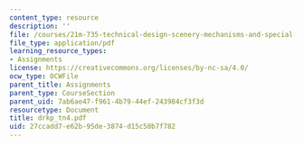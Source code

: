 ```yaml
---
content_type: resource
description: ''
file: /courses/21m-735-technical-design-scenery-mechanisms-and-special-effects-spring-2004/27ccadd7e62b95de3874d15c50b7f782_drkp_tn4.pdf
file_type: application/pdf
learning_resource_types:
- Assignments
license: https://creativecommons.org/licenses/by-nc-sa/4.0/
ocw_type: OCWFile
parent_title: Assignments
parent_type: CourseSection
parent_uid: 7ab6ae47-f961-4b79-44ef-243984cf3f3d
resourcetype: Document
title: drkp_tn4.pdf
uid: 27ccadd7-e62b-95de-3874-d15c50b7f782
---
```


